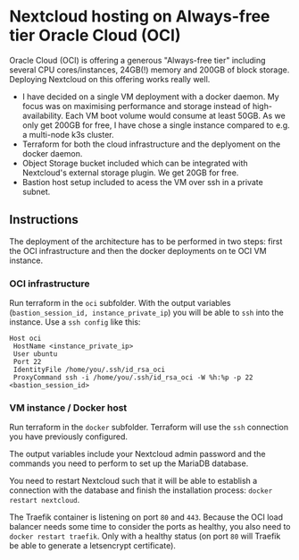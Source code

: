 # Nextcloud hosting on Always-free tier Oracle Cloud (OCI)

Oracle Cloud (OCI) is offering a generous "Always-free tier" including several CPU cores/instances, 24GB(!) memory and 200GB of block storage. Deploying Nextcloud on this offering works really well.

- I have decided on a single VM deployment with a docker daemon. My focus was on maximising performance and storage instead of high-availability. Each VM boot volume would consume at least 50GB. As we only get 200GB for free, I have chose a single instance compared to e.g. a multi-node k3s cluster.  
- Terraform for both the cloud infrastructure and the deplyoment on the docker daemon.
- Object Storage bucket included which can be integrated with Nextcloud's external storage plugin. We get 20GB for free.
- Bastion host setup included to acess the VM over ssh in a private subnet.

## Instructions

The deployment of the architecture has to be performed in two steps: first the OCI infrastructure and then the docker deployments on te OCI VM instance.

### OCI infrastructure

Run terraform in the `oci` subfolder. With the output variables (`bastion_session_id, instance_private_ip`) you will be able to `ssh` into the instance. Use a `ssh config` like this:

```text
Host oci
 HostName <instance_private_ip>
 User ubuntu
 Port 22
 IdentityFile /home/you/.ssh/id_rsa_oci 
 ProxyCommand ssh -i /home/you/.ssh/id_rsa_oci -W %h:%p -p 22 <bastion_session_id>
 ```

### VM instance / Docker host

Run terraform in the `docker` subfolder. Terraform will use the `ssh` connection you have previously configured. 

The output variables include your Nextcloud admin password and the commands you need to perform to set up the MariaDB database.

You need to restart Nextcloud such that it will be able to establish a connection with the database and finish the installation process: `docker restart nextcloud`.

The Traefik container is listening on port `80` and `443`. Because the OCI load balancer needs some time to consider the ports as healthy, you also need to `docker restart traefik`. Only with a healthy status (on port `80` will Traefik be able to generate a letsencrypt certificate).  

